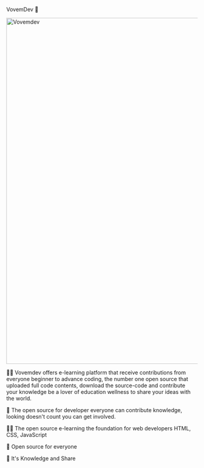 VovemDev 👋

<img width="911" alt="Vovemdev" src="https://user-images.githubusercontent.com/24244287/178589876-13a157cc-b47a-4db9-b773-4de4b4e8fc4b.png">

🙋‍♀️ Vovemdev offers e-learning platform that receive contributions from everyone beginner to advance coding, the number one open source that uploaded full code contents, download the source-code and contribute your knowledge be a lover of education wellness to share your ideas with the world.

🌈 The open source for developer everyone can contribute knowledge, looking doesn't count you can get involved.

👩‍💻 The open source e-learning the foundation for web developers HTML, CSS, JavaScript

🍿 Open source for everyone

🧙 It's Knowledge and Share

